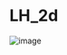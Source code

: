 # LH_2d
![image](https://user-images.githubusercontent.com/75648932/163574764-335d9c9f-edef-43a4-a228-20b427186512.png)
